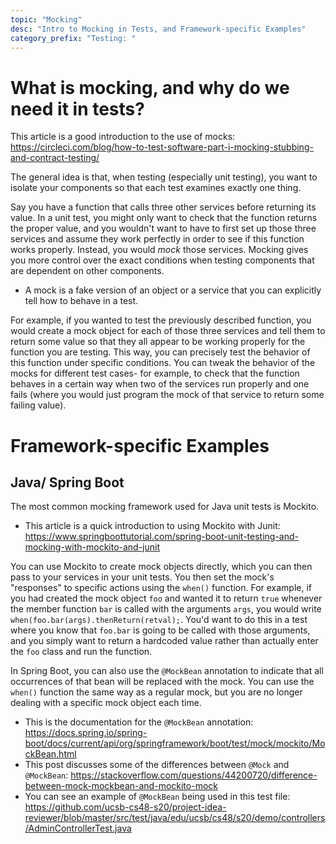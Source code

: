 ```yaml
---
topic: "Mocking"
desc: "Intro to Mocking in Tests, and Framework-specific Examples"
category_prefix: "Testing: "
---
```


# What is mocking, and why do we need it in tests?

This article is a good introduction to the use of mocks: https://circleci.com/blog/how-to-test-software-part-i-mocking-stubbing-and-contract-testing/

The general idea is that, when testing (especially unit testing), you want to isolate your components so that each test examines exactly one thing. 

Say you have a function that calls three other services before returning its value. In a unit test, you might only want to check that the function returns the proper value, and you wouldn't want to have to first set up those three services and assume they work perfectly in order to see if this function works properly. Instead, you would *mock* those services. Mocking gives you more control over the exact conditions when testing components that are dependent on other components.

* A mock is a fake version of an object or a service that you can explicitly tell how to behave in a test.

For example, if you wanted to test the previously described function, you would create a mock object for each of those three services and tell them to return some value so that they all appear to be working properly for the function you are testing. This way, you can precisely test the behavior of this function under specific conditions. You can tweak the behavior of the mocks for different test cases- for example, to check that the function behaves in a certain way when two of the services run properly and one fails (where you would just program the mock of that service to return some failing value). 


# Framework-specific Examples

## Java/ Spring Boot

The most common mocking framework used for Java unit tests is Mockito.
* This article is a quick introduction to using Mockito with Junit: https://www.springboottutorial.com/spring-boot-unit-testing-and-mocking-with-mockito-and-junit

You can use Mockito to create mock objects directly, which you can then pass to your services in your unit tests. You then set the mock's "responses" to specific actions using the `when()` function. 
For example, if you had created the mock object `foo` and wanted it to return `true` whenever the member function `bar` is called with the arguments `args`, you would write ` when(foo.bar(args).thenReturn(retval);`. You'd want to do this in a test where you know that `foo.bar` is going to be called with those arguments, and you simply want to return a hardcoded value rather than actually enter the `foo` class and run the function.

In Spring Boot, you can also use the `@MockBean` annotation to indicate that all occurrences of that bean will be replaced with the mock. You can use the `when()` function the same way as a regular mock, but you are no longer dealing with a specific mock object each time.
* This is the documentation for the `@MockBean` annotation: https://docs.spring.io/spring-boot/docs/current/api/org/springframework/boot/test/mock/mockito/MockBean.html
* This post discusses some of the differences between `@Mock` and `@MockBean`: https://stackoverflow.com/questions/44200720/difference-between-mock-mockbean-and-mockito-mock
* You can see an example of `@MockBean` being used in this test file: https://github.com/ucsb-cs48-s20/project-idea-reviewer/blob/master/src/test/java/edu/ucsb/cs48/s20/demo/controllers/AdminControllerTest.java
